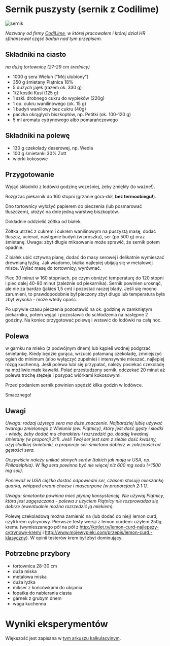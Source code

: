 Sernik puszysty (sernik z Codilime)
===================================

![sernik](https://github.com/jan-warchol/przepisy-programisty/releases/download/v1.0-beta-photos/sernik.3.jpg)

_Nazwany od firmy [CodiLime](https://www.codilime.com/), w której pracowałem i
której dział HR sfinansował część badań nad tym przepisem._

Składniki na ciasto
-------------------

_na dużą tortownicę (27-29 cm średnicy)_

- 1000 g sera Wieluń ("Mój ulubiony")
- 350 g śmietany Piątnica 18%
- 5 dużych jajek (razem ok. 330 g)
- 1/2 kostki Kasi (125 g)
- 1 szkl. drobnego cukru do wypieków (220g)
- 1 op. cukru wanilinowego (ok. 15 g)
- 1 budyń waniliowy bez cukru (40g)
- paczka okrągłych biszkoptów, np. Petitki (ok. 100-120 g)
- 5 ml aromatu cytrynowego albo pomarańczowego

Składniki na polewę
-------------------

- 130 g czekolady deserowej, np. Wedla
- 100 g śmietanki 30% Zott
- wiórki kokosowe

Przygotowanie
-------------

Wyjąć składniki z lodówki godzinę wcześniej, żeby zmiękły (to ważne!).

Rozgrzać piekarnik do 160 stopni (grzanie góra-dół, **bez termoobiegu!**).

Dno tortownicy wyłożyć papierem do pieczenia (lub posmarować tłuszczem), ułożyć
na dnie jedną warstwę biszkoptów.

Dokładnie oddzielić żółtka od białek.

Żółtka utrzeć z cukrem i cukrem wanilinowym na puszystą masę, dodać tłuszcz,
ucierać, następnie budyń (w proszku), ser (po 500 g) oraz śmietanę.  Uwaga:
zbyt długie miksowanie może sprawić, że sernik potem opadnie.

Z białek ubić sztywną pianę, dodać do masy serowej i delikatnie wymieszać
drewnianą łyżką.  Jak wiadomo, białka najlepiej ubijają się w metalowej misce.
Wylać masę do tortownicy, wyrównać.

Piec 30 minut w 160 stopniach, po czym obniżyć temperaturę do 120 stopni i piec
dalej 40-80 minut (zależnie od piekarnika). Sernik powinien urosnąć, ale nie za
bardzo (jakieś 1,5 cm) i pozostać raczej blady.  Jeśli się mocno zarumieni, to
prawdopodobnie był pieczony zbyt długo lub temperatura była zbyt wysoka - może
wtedy opaść.

Po upływie czasu pieczenia pozostawić na ok. godzinę w zamkniętym piekarniku,
potem wyjąć i pozostawić do schłodzenia na następne 2 godziny. Na koniec
przygotować polewę i wstawić do lodówki na całą noc.

Polewa
------

w garnku na mleko (z podwójnym dnem) lub kąpieli wodnej podgrzać śmietankę.
Kiedy będzie gorąca, wrzucić połamaną czekoladę, zmniejszyć ogień do minimum
(albo wyłączyć zupełnie) i intensywnie mieszać, najlepiej rózgą kuchenną.
Jeśli polewa lubi się przypalać, należy posiekać czekoladę na możliwie małe
kawałki.  Polać przestudzony sernik, odczekać 20 minut aż polewa trochę stężeje
i posypać wiórkami kokosowymi.

Przed podaniem sernik powinien spędzić kilka godzin w lodówce.

Smacznego!



Uwagi
-----

*Uwaga: rodzaj użytego sera ma duże znaczenie. Najbardziej lubię używać twarogu
zmielonego z Wielunia (ew. Piątnicy), który jest dość gęsty i słodki - wtedy,
żeby dodać mu charakteru i rozrzedzić go, dodaję kwaśnej śmietany (w proporcji
3:1). Jeśli Twój ser jest sam z siebie dość kwaśny, użyj słodkiej śmietanki,
a proporcje ser-śmietana dobierz w zależności od gęstości sera.*

*Oczywiście należy unikać słonych serów (takich jak mają w USA, np.
Philadelphia). W 1kg sera powinno być nie więcej niż 600 mg sodu (=1500 mg
soli).*

*Ponieważ w USA ciężko dostać odpowiedni ser, czasem stosuję mieszankę quarka,
whipped cream cheese i mascarpone (w proporcjach 2:1:1).*

*Uwaga: śmietanka powinna mieć płynną konsystencję. Nie używaj Piątnicy, która
jest zagęszczana - polewa z użyciem Piątnicy nie rozprowadza się dobrze
(ewentualnie można rozrzedzić ją mlekiem).*

Polewę czekoladową można zamienić na (lub dodać do niej) lemon curd, czyli krem
cytrynowy.  Pierwsze testy wersji z lemon curdem: użyłem 250g kremu
(wymieszanego pół na pół z
http://kotlet.tv/lemon-curd-najlepszy-cytrynowy-krem/ i
http://www.mojewypieki.com/przepis/lemon-curd,-klasyczny). W opinii testerów
krem był zbyt dominujący.


Potrzebne przybory
------------------

* tortownica 28-30 cm
* duża miska
* metalowa miska
* duża łyżka
* mikser z końcówkami do ubijania
* łopatka do nabierania ciasta
* garnek z grubym dnem
* waga kuchenna


Wyniki eksperymentów
====================

Większość jest zapisana w [tym arkuszu
kalkulacyjnym](https://docs.google.com/spreadsheets/d/1aKzPybyZ_rkO5PvSuf1BpetLQMuR-4EUkcdXgS6nt7I/edit#gid=573677020).
